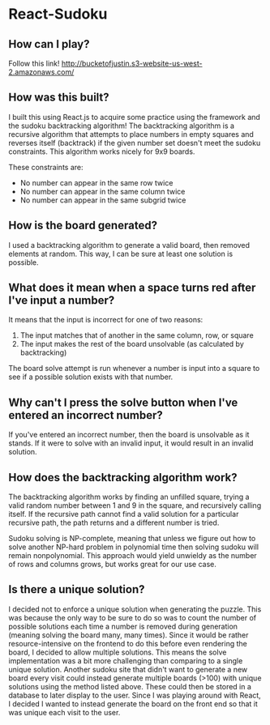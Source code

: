 # React-Sudoku

## How can I play?

Follow this link!
http://bucketofjustin.s3-website-us-west-2.amazonaws.com/

## How was this built?

I built this using React.js to acquire some practice using the framework and the sudoku backtracking algorithm! The backtracking algorithm is a recursive algorithm that attempts to place numbers in empty squares and reverses itself (backtrack) if the given number set doesn't meet the sudoku constraints. This algorithm works nicely for 9x9 boards. 

These constraints are:
  * No number can appear in the same row twice
  * No number can appear in the same column twice
  * No number can appear in the same subgrid twice

## How is the board generated?

I used a backtracking algorithm to generate a valid board, then removed elements at random. This way, I can be sure at least one solution is possible.

## What does it mean when a space turns red after I've input a number?

It means that the input is incorrect for one of two reasons:
1. The input matches that of another in the same column, row, or square
2. The input makes the rest of the board unsolvable (as calculated by backtracking)

The board solve attempt is run whenever a number is input into a square to see if a possible solution exists with that number. 

## Why can't I press the solve button when I've entered an incorrect number?

If you've entered an incorrect number, then the board is unsolvable as it stands. If it were to solve with an invalid input, it would result in an invalid solution.

## How does the backtracking algorithm work?

The backtracking algorithm works by finding an unfilled square, trying a valid random number between 1 and 9 in the square, and recursively calling itself. If the recursive path cannot find a valid solution for a particular recursive path, the path returns and a different number is tried.

Sudoku solving is NP-complete, meaning that unless we figure out how to solve another NP-hard problem in polynomial time then solving sudoku will remain nonpolynomial. This approach would yield unwieldy as the number of rows and columns grows, but works great for our use case. 

## Is there a unique solution?

I decided not to enforce a unique solution when generating the puzzle. This was because the only way to be sure to do so was to count the number of possible solutions each time a number is removed during generation (meaning solving the board many, many times). Since it would be rather resource-intensive on the frontend to do this before even rendering the board, I decided to allow multiple solutions. This means the solve implementation was a bit more challenging than comparing to a single unique solution. Another sudoku site that didn't want to generate a new board every visit could instead generate multiple boards (>100) with unique solutions using the method listed above. These could then be stored in a database to later display to the user. Since I was playing around with React, I decided I wanted to instead generate the board on the front end so that it was unique each visit to the user. 
